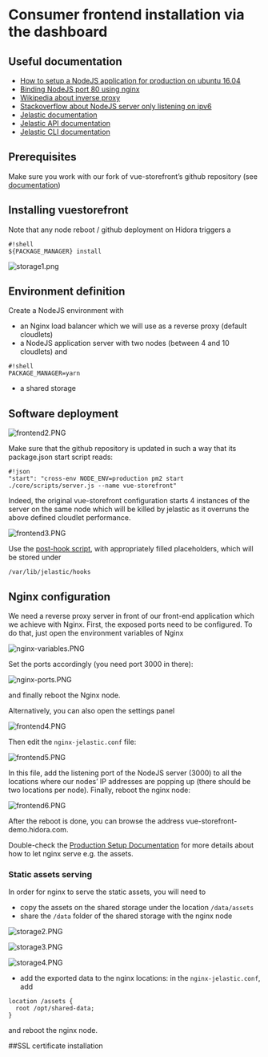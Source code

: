 # Consumer frontend installation via the dashboard

## Useful documentation

- [How to setup a NodeJS application for production on ubuntu 16.04](https://www.digitalocean.com/community/tutorials/how-to-set-up-a-node-js-application-for-production-on-ubuntu-16-04)
- [Binding NodeJS port 80 using nginx](https://eladnava.com/binding-nodejs-port-80-using-nginx/)
- [Wikipedia about inverse proxy](https://fr.wikipedia.org/wiki/Proxy_inverse)
- [Stackoverflow about NodeJS server only listening on ipv6](https://stackoverflow.com/questions/47797322/node-js-server-only-listening-on-ipv6)
- [Jelastic documentation](http://docs.jelastic.com)
- [Jelastic API documentation](https://docs.jelastic.com/api/)
- [Jelastic CLI documentation](https://docs.jelastic.com/cli)

## Prerequisites
Make sure you work with our fork of vue-storefront’s github repository (see [documentation](https://docs.google.com/document/d/1VUMTTJ9Wy8InI6uaJCInYhiA8GR7LL3e2xkZi1g20Jg/edit#heading=h.cusv6ur2apfw))

## Installing vuestorefront
Note that any node reboot / github deployment on Hidora triggers a

```
#!shell
${PACKAGE_MANAGER} install
```

![storage1.png](/doc/images/storage1.png)

## Environment definition
Create a NodeJS environment with

- an Nginx load balancer which we will use as a reverse proxy (default cloudlets)
- a NodeJS application server with two nodes (between 4 and 10 cloudlets) and

```
#!shell
PACKAGE_MANAGER=yarn
```

- a shared storage

## Software deployment

![frontend2.PNG](/doc/images/frontend2.png)

Make sure that the github repository is updated in such a way that its package.json start script reads:

```
#!json
"start": "cross-env NODE_ENV=production pm2 start ./core/scripts/server.js --name vue-storefront"
```

Indeed, the original vue-storefront configuration starts 4 instances of the server on the same node which will be killed by jelastic as it overruns the above defined cloudlet performance.

![frontend3.PNG](/images/frontend3.png)

Use the [post-hook script](https://bitbucket.org/softozor/shopozor-jelastic-configuration/src/master/consumer-frontend/post-hook-template.sh), with appropriately filled placeholders, which will be stored under

```
/var/lib/jelastic/hooks
```

## Nginx configuration
We need a reverse proxy server in front of our front-end application which we achieve with Nginx. First, the exposed ports need to be configured. To do that, just open the environment variables of Nginx

![nginx-variables.PNG](/doc/images/nginx-variables.png)

Set the ports accordingly (you need port 3000 in there):

![nginx-ports.PNG](//doc/images/nginx-ports.png)

and finally reboot the Nginx node.

Alternatively, you can also open the settings panel

![frontend4.PNG](/doc/images/frontend4.png)

Then edit the `nginx-jelastic.conf` file:

![frontend5.PNG](/doc/images/frontend5.png)

In this file, add the listening port of the NodeJS server (3000) to all the locations where our nodes’ IP addresses are popping up (there should be two locations per node).
Finally, reboot the nginx node:

![frontend6.PNG](/doc/images/frontend6.png)

After the reboot is done, you can browse the address vue-storefront-demo.hidora.com.

Double-check the [Production Setup Documentation](<https://bitbucket.org/softozor/shopozor-consumer-frontend/src/master/doc/Production%20setup%20(WIP).md>) for more details about how to let nginx serve e.g. the assets.

### Static assets serving
In order for nginx to serve the static assets, you will need to

- copy the assets on the shared storage under the location `/data/assets`
- share the `/data` folder of the shared storage with the nginx node

![storage2.PNG](/doc/images/storage2.png)

![storage3.PNG](/doc/images/storage3.png)

![storage4.PNG](/doc/images/storage4.png)

- add the exported data to the nginx locations: in the `nginx-jelastic.conf`, add

```
location /assets {
  root /opt/shared-data;
}
```

and reboot the nginx node.

##SSL certificate installation
